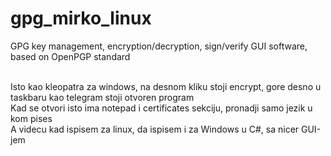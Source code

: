 # gpg_mirko_linux
GPG key management, encryption/decryption, sign/verify GUI software, based on OpenPGP standard


<br>
Isto kao kleopatra za windows, na desnom kliku stoji encrypt, gore desno u taskbaru kao telegram stoji otvoren program
<br>
Kad se otvori isto ima notepad i certificates sekciju, pronadji samo jezik u kom pises
<br>
A videcu kad ispisem za linux, da ispisem i za Windows u C#, sa nicer GUI-jem
